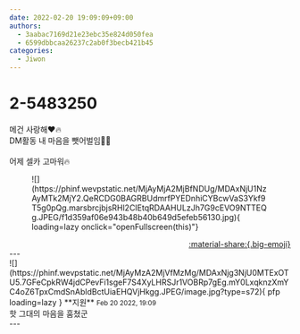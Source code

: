 ```yaml
---
date: 2022-02-20 19:09:09+09:00
authors:
  - 3aabac7169d21e23ebc35e824d050fea
  - 6599dbbcaa26237c2ab0f3becb421b45
categories:
  - Jiwon
---
```


# 2-5483250

<div class="post-container" markdown="1">
<div class="content-container md-sidebar__scrollwrap" markdown="1">

메건 사랑해❤️🔥<br>DM활동 내 마음을 뺏어벌임💓💓<br><br>어제 셀카 고마워🔥
<figure markdown="1">
![](https://phinf.wevpstatic.net/MjAyMjA2MjBfNDUg/MDAxNjU1NzAyMTk2MjY2.QeRCDG0BAGRBUdmrfPYEDnhiCYBcwVaS3Ykf9T5g0pQg.marsbrcjbjsRHl2CIEtqRDAAHULzJh7G9cEVO9NTTEQg.JPEG/f1d359af06e943b48b40b649d5efeb56130.jpg){ loading=lazy onclick="openFullscreen(this)"}
</figure>


</div>
</div>

<div style="text-align: right;" markdown="1">
<a href="https://weverse.io/fromis9/fanpost/2-5483250" style="text-align: right;">:material-share:{.big-emoji}</a>
</div>
---

<div class="comments-container md-sidebar__scrollwrap" markdown="1">
<div class="comment" markdown="1">
<div class='id-container' markdown="1">
![](https://phinf.wevpstatic.net/MjAyMzA2MjVfMzMg/MDAxNjg3NjU0MTExOTU5.7GFeCpkRW4jdCPevFi1sgeF7S4XyLHRSJr1VOBRp7gEg.mY0LxqknzXmYC4oZ6TpxCmdSnAbldBctUiaEHQVjHkgg.JPEG/image.jpg?type=s72){ pfp loading=lazy }
**<span class="artist">지원</span>** <small>Feb 20 2022, 19:09</small><br>
</div>
<div class='comment-body' markdown="1">
핫 그대의 마음을 훔쳤군
</div>
</div>
</div>
---
